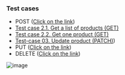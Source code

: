 <h3>Test cases</h3>

- POST (<a href="https://docs.google.com/spreadsheets/d/1qAghAXd42VRjDDjb_343w_MshrW0Zl_y/edit?usp=drive_link">Click on the link</a>)  
- <a href="https://docs.google.com/spreadsheets/u/1/d/1DTvgM4j3lQyeQdIuZ0MrfGsTkF8hVg1w/edit#gid=2141974348">Test case 2.1. Get a list of products (GET)</a>
- <a href="https://docs.google.com/spreadsheets/u/1/d/1Tc2NqP2RTPEuFXFZRlW2P0g7qHZDfVtP/edit#gid=2141974348">Test case 2.2. Get one product (GET)</a>
- <a href="https://docs.google.com/spreadsheets/d/13WwYe2QbqGBHIlWGtsf2_ZAL1Rsp06_J/edit#gid=2141974348">Test-case 03. Update product (PATCH)</a>)  
- PUT (<a href="https://docs.google.com/spreadsheets/d/1qAghAXd42VRjDDjb_343w_MshrW0Zl_y/edit?usp=drive_link">Click on the link</a>)
- DELETE (<a href="https://docs.google.com/spreadsheets/d/1qAghAXd42VRjDDjb_343w_MshrW0Zl_y/edit?usp=drive_link">Click on the link</a>)

![image](https://www.dropbox.com/scl/fi/s6hha1rysqcfiika98w4p/.png?rlkey=yx2b6om9nkdy3hg7fkuuq8jmh&dl=0)

